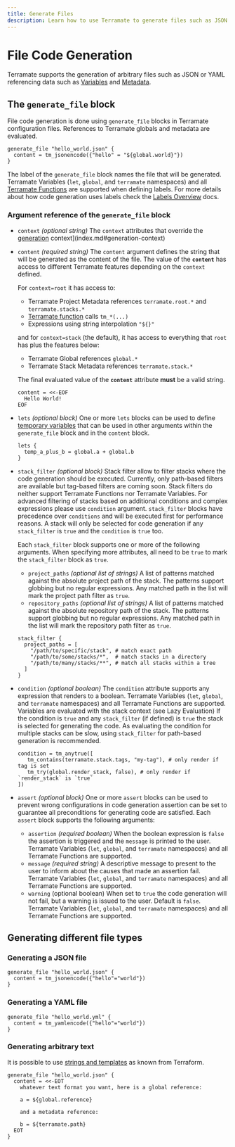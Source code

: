 ```yaml
---
title: Generate Files
description: Learn how to use Terramate to generate files such as JSON or YAML.
---
```


# File Code Generation

Terramate supports the generation of arbitrary files such as JSON or YAML referencing data such as
[Variables](./variables/index.md) and [Metadata](./variables/metadata.md).

## The `generate_file` block

File code generation is done using `generate_file` blocks in Terramate configuration files.
References to Terramate globals and metadata are evaluated.

```hcl
generate_file "hello_world.json" {
  content = tm_jsonencode({"hello" = "${global.world}"})
}
```

The label of the `generate_file` block names the file that will be generated.
Terramate Variables (`let`, `global`, and `terramate` namespaces) and all [Terramate Functions](./functions/index.md)
are supported when defining labels. For more details about how code generation uses labels check the [Labels Overview](./index.md#labels) docs.

### Argument reference of the `generate_file` block

- `context` *(optional string)* The `context` attributes that override the [generation](./index.md#generation-context) context](index.md#generation-context)
- `content` *(required string)* The `content` argument defines the string that will be generated as the content of the file.
  The value of the **`content`** has access to different Terramate features
  depending on the `context` defined.

  For `context=root` it has access to:

  - Terramate Project Metadata references `terramate.root.*` and `terramate.stacks.*`
  - [Terramate function](./functions/index.md) calls `tm_*(...)`
  - Expressions using string interpolation `"${}"`

  and for `context=stack` (the default), it has access to everything that `root` has plus the features below:

  - Terramate Global references `global.*`
  - Terramate Stack Metadata references `terramate.stack.*`

  The final evaluated value of the **`content`** attribute **must** be a valid string.

  ```hcl
  content = <<-EOF
    Hello World!
  EOF
  ```

- `lets` *(optional block)* One or more `lets` blocks can be used to define [temporary variables](./variables/lets.md)
  that can be used in other arguments within the `generate_file` block and in the `content` block.

  ```hcl
  lets {
    temp_a_plus_b = global.a + global.b
  }
  ```

- `stack_filter` *(optional block)* Stack filter allow to filter stacks where the code generation should be executed.
  Currently, only path-based filters are available but tag-based filters are coming soon. Stack filters do neither support
  Terramate Functions nor Terramate Variables. For advanced filtering of stacks based on additional conditions and complex
  expressions please use `condition` argument. `stack_filter` blocks have precedence over `conditions` and will be executed
  first for performance reasons. A stack will only be selected for code generation if any `stack_filter` is `true` and the
  `condition` is `true` too.

  Each `stack_filter` block supports one or more of the following arguments. When specifying more attributes, all need to
  be `true` to mark the `stack_filter` block as `true`.
  - `project_paths` *(optional list of strings)* A list of patterns matched against the absolute project path of the stack.
  The patterns support globbing but no regular expressions. Any matched path in the list will mark the project path filter as `true`.
  - `repository_paths` *(optional list of strings)* A list of patterns matched against the absolute repository path of the
  stack. The patterns support globbing but no regular expressions. Any matched path in the list will mark the repository path filter as `true`.

  ```hcl
  stack_filter {
    project_paths = [
      "/path/to/specific/stack", # match exact path
      "/path/to/some/stacks/*",  # match stacks in a directory
      "/path/to/many/stacks/**", # match all stacks within a tree
    ]
  }
  ```
- `condition` *(optional boolean)* The `condition` attribute supports any expression that renders to a boolean.
  Terramate Variables (`let`, `global`, and `terramate` namespaces) and all Terramate Functions are supported.
  Variables are evaluated with the stack context (see  Lazy Evaluation)
  If the condition is `true` and any `stack_filter` (if defined) is `true` the stack is selected for generating the code.
  As evaluating the condition for multiple stacks can be slow, using `stack_filter` for path-based generation is recommended.

  ```hcl
  condition = tm_anytrue([
     tm_contains(terramate.stack.tags, "my-tag"), # only render if tag is set
     tm_try(global.render_stack, false), # only render if `render_stack` is `true`
  ])
  ```

- `assert` *(optional block)* One or more `assert` blocks can be used to prevent wrong configurations in code generation
  assertion can be set to guarantee all preconditions for generating code are satisfied.
  Each `assert` block supports the following arguments:
    - `assertion` *(required boolean)* When the boolean expression is `false` the assertion is triggered and the
    `message` is printed to the user. Terramate Variables (`let`, `global`, and `terramate` namespaces) and all
    Terramate Functions are supported.
    - `message` *(required string)* A descriptive message to present to the user to inform about the causes that made an
    assertion fail. Terramate Variables (`let`, `global`, and `terramate` namespaces) and all Terramate Functions are supported.
    - `warning` (optional boolean) When set to `true` the code generation will not fail, but a warning is issued to the user.
    Default is `false`. Terramate Variables (`let`, `global`, and `terramate` namespaces) and all Terramate Functions are supported.

## Generating different file types

### Generating a JSON file

```hcl
generate_file "hello_world.json" {
  content = tm_jsonencode({"hello"="world"})
}
```

### Generating a YAML file

```hcl
generate_file "hello_world.yml" {
  content = tm_yamlencode({"hello"="world"})
}
```

### Generating arbitrary text

It is possible to use [strings and templates](https://www.terraform.io/language/expressions/strings#strings-and-templates) as known from Terraform.

```hcl
generate_file "hello_world.json" {
  content = <<-EOT
    whatever text format you want, here is a global reference:

    a = ${global.reference}

    and a metadata reference:

    b = ${terramate.path}
  EOT
}
```

